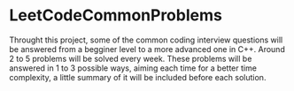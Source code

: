 # LeetCodeCommonProblems

Throught this project, some of the common coding interview questions will be answered from a begginer level to a more advanced one in C++. Around 2 to 5 problems will be solved every week. These problems will be answered in 1 to 3 possible ways, aiming each time for a better time complexity, a little summary of it will be included before each solution.
